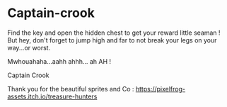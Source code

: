 # Captain-crook

Find the key and open the hidden chest to get your reward little seaman !
But hey, don't forget to jump high and far to not break your legs on your way...or worst.


Mwhouahaha...aahh ahhh... ah AH !


Captain Crook











Thank you for the beautiful sprites and Co : https://pixelfrog-assets.itch.io/treasure-hunters
